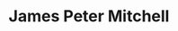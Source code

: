 ---
title: "James Peter Mitchell"
template: "printable.html"
extra:
    resume_data: "resume.yaml"

---